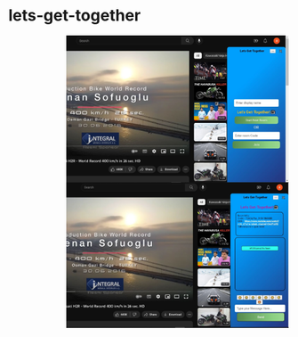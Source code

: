 # lets-get-together
<img align="right" alt="Coding" width="400" src="image/AS.jpg">
<img align="right" alt="Coding" width="400" src="image/AS1.jpg">
